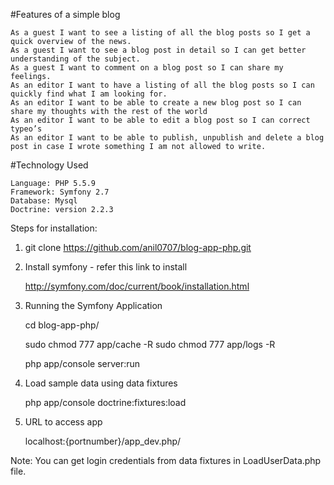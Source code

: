 #Features of a simple blog

    As a guest I want to see a listing of all the blog posts so I get a quick overview of the news.
    As a guest I want to see a blog post in detail so I can get better understanding of the subject.
    As a guest I want to comment on a blog post so I can share my feelings.
    As an editor I want to have a listing of all the blog posts so I can quickly find what I am looking for.
    As an editor I want to be able to create a new blog post so I can share my thoughts with the rest of the world
    As an editor I want to be able to edit a blog post so I can correct typeo’s
    As an editor I want to be able to publish, unpublish and delete a blog post in case I wrote something I am not allowed to write.


#Technology Used

	Language: PHP 5.5.9
	Framework: Symfony 2.7
	Database: Mysql
	Doctrine: version 2.2.3

Steps for installation:

1) git clone https://github.com/anil0707/blog-app-php.git

2) Install symfony - refer this link to install

	http://symfony.com/doc/current/book/installation.html

3) Running the Symfony Application

	cd blog-app-php/

	sudo chmod 777 app/cache -R
	sudo chmod 777 app/logs -R

	php app/console server:run

4) Load sample data using data fixtures

	php app/console doctrine:fixtures:load

5) URL to access app

	localhost:{portnumber}/app_dev.php/

Note: You can get login credentials from data fixtures in LoadUserData.php file.
